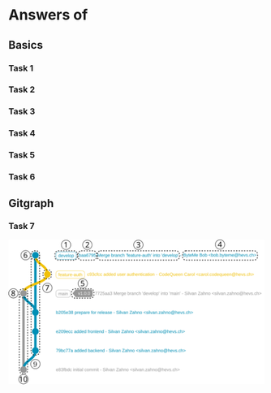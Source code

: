 # Answers of <students-firstname> <students-lastname> <github-username>

## Basics
### Task 1

### Task 2

### Task 3

### Task 4

### Task 5

### Task 6

## Gitgraph

### Task 7

![Gitgraph](img/gitgraph.svg)